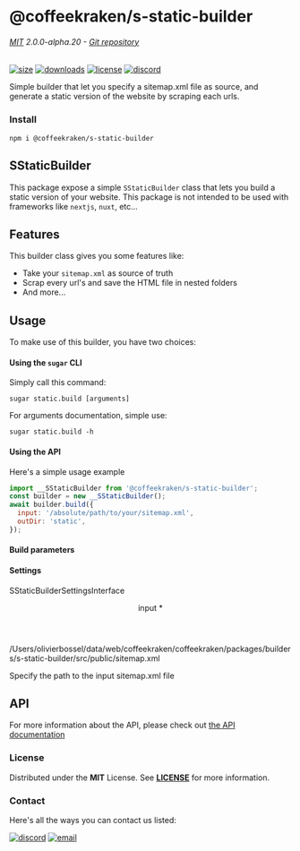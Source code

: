 <!-- This file has been generated using
     the "@coffeekraken/s-markdown-builder" package.
     !!! Do not edit it directly... -->


<!-- header -->
# @coffeekraken/s-static-builder

###### [MIT](./license) 2.0.0-alpha.20 - [Git repository]()

<!-- shields -->
[![size](https://shields.io/bundlephobia/min/@coffeekraken/s-static-builder?style=for-the-badge)](https://www.npmjs.com/package/@coffeekraken/s-static-builder)
[![downloads](https://shields.io/npm/dm/@coffeekraken/s-static-builder?style=for-the-badge)](https://www.npmjs.com/package/@coffeekraken/s-static-builder)
[![license](https://shields.io/npm/l/@coffeekraken/s-static-builder?style=for-the-badge)](./LICENSE)
[![discord](https://img.shields.io/discord/940362961682333767?color=5100FF&amp;label=Join%20us%20on%20Discord&amp;style=for-the-badge)](https://discord.gg/HzycksDJ)

<!-- description -->
Simple builder that let you specify a sitemap.xml file as source, and generate a static version of the website by scraping each urls.

<!-- install -->
### Install

```shell
npm i @coffeekraken/s-static-builder

```

<!-- body -->

<!--
/**
* @name            README
* @namespace       doc
* @type            Markdown
* @platform        md
* @status          stable
* @menu            Documentation           /doc/readme
*
* @see         https://www.npmjs.com/package/favicons
* @since           2.0.0
* @author    Olivier Bossel <olivier.bossel@gmail.com> (https://coffeekraken.io)
*/
-->

## SStaticBuilder

This package expose a simple `SStaticBuilder` class that lets you build a static version of your website.
This package is not intended to be used with frameworks like `nextjs`, `nuxt`, etc...

## Features

This builder class gives you some features like:

-   Take your `sitemap.xml` as source of truth
-   Scrap every url's and save the HTML file in nested folders
-   And more...

## Usage

To make use of this builder, you have two choices:

#### Using the `sugar` CLI

Simply call this command:

```shell
sugar static.build [arguments]

```

For arguments documentation, simple use:

```shell
sugar static.build -h

```

#### Using the API

Here's a simple usage example

```js
import __SStaticBuilder from '@coffeekraken/s-static-builder';
const builder = new __SStaticBuilder();
await builder.build({
  input: '/absolute/path/to/your/sitemap.xml',
  outDir: 'static',
});

```

#### Build parameters

<span class="s-typo s-typo--code">

</span>

<dl>
</dl>

#### Settings

<span class="s-typo s-typo--code">
SStaticBuilderSettingsInterface
</span>

<dl>
<dt class="s-font s-font--40 s-mbe s-mbe--30">
<header class="s-flex s-bg s-bg--main-surface s-radius">
<div class="s-flex-item s-flex-item--grow s-tc s-tc--accent s-p s-p--30 s-typo s-typo--strong">
input  *             </div>
<div class="s-typo s-typo--bold s-p s-p--30 s-tc s-tc--info"></div>
</header>
<div class="s-pi s-pi--30 s-mbs s-mbs--40">
<div class="s-typo s-typo--code">/Users/olivierbossel/data/web/coffeekraken/coffeekraken/packages/builders/s-static-builder/src/public/sitemap.xml</div>
</div>
<p class="s-typo s-typo--p s-p s-p--30">Specify the path to the input sitemap.xml file</p>
</dt>
</dl>

## API

For more information about the API, please check out [the API documentation](/api/@coffeekraken.s-static-builder.node.SStaticBuilder)


<!-- license -->
### License

Distributed under the **MIT** License. See **[LICENSE](./license)** for more information.

<!-- contact -->
### Contact

Here's all the ways you can contact us listed:

[![discord](https://img.shields.io/badge/Join%20us%20on%20discord-Join-blueviolet?style=[config.shieldsio.style]&amp;logo=discord)](https://discord.gg/HzycksDJ)
[![email](https://img.shields.io/badge/Email%20us-Go-green?style=[config.shieldsio.style]&amp;logo=Mail.Ru)](mailto:olivier.bossel@gmail.com)
